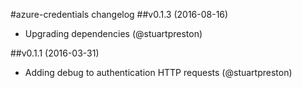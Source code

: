 #azure-credentials changelog 
##v0.1.3 (2016-08-16)
- Upgrading dependencies (@stuartpreston)

##v0.1.1 (2016-03-31) 
- Adding debug to authentication HTTP requests (@stuartpreston) 
